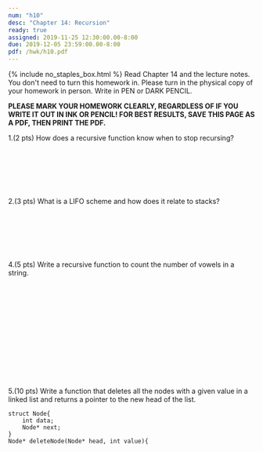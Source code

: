 ```yaml
---
num: "h10"
desc: "Chapter 14: Recursion"
ready: true
assigned: 2019-11-25 12:30:00.00-8:00
due: 2019-12-05 23:59:00.00-8:00
pdf: /hwk/h10.pdf
---
```

{% include no_staples_box.html %}
Read Chapter 14 and the lecture notes. You don't need to turn this homework in. Please turn in the physical copy of your homework in person. Write in PEN or DARK PENCIL.

<b>PLEASE MARK YOUR HOMEWORK CLEARLY, REGARDLESS OF IF YOU WRITE IT OUT IN INK OR PENCIL! FOR BEST RESULTS, SAVE THIS PAGE AS A PDF, THEN PRINT THE PDF.</b>

1.(2 pts) How does a recursive function know when to stop recursing?
<div style="margin-bottom:8em"></div>

2.(3 pts) What is a LIFO scheme and how does it relate to stacks?
<div style="margin-bottom:8em"></div>


<div class="pagebreak"></div>

4.(5 pts) Write a recursive function to count the number of vowels in a string.
<div style="margin-bottom:16em"></div>



<div markdown="1">

5.(10 pts) Write a function that deletes all the nodes with a given value in a linked list and returns a pointer to the new head of the list. 

```
struct Node{
	int data;
	Node* next;
}
Node* deleteNode(Node* head, int value){
```



</div>
